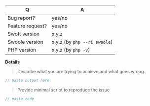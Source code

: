 | Q                | A
| ---------------- | -----
| Bug report?      | yes/no
| Feature request? | yes/no
| Swoft version    | x.y.z
| Swoole version   | x.y.z (by `php --ri swoole`)
| PHP version      | x.y.z (by `php -v`)

**Details**

> Describe what you are trying to achieve and what goes wrong.

```php
// paste output here
```

> Provide minimal script to reproduce the issue

```php
// paste code
```

